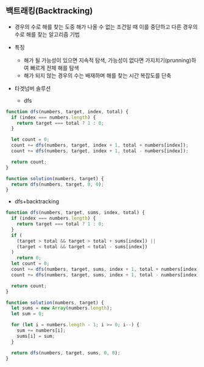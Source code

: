 ## 백트래킹(Backtracking)
- 경우의 수로 해를 찾는 도중 해가 나올 수 없는 조건일 때 이를 중단하고 다른 경우의 수로 해를 찾는 알고리즘 기법
- 특징
  - 해가 될 가능성이 있으면 지속적 탐색, 가능성이 없다면 가지치기(prunning)하여 빠르게 전체 해를 탐색
  - 해가 되지 않는 경우의 수는 배재하며 해를 찾는 시간 복잡도를 단축

- 타겟넘버 솔루션
  - dfs
```js
function dfs(numbers, target, index, total) {
  if (index === numbers.length) {
    return target === total ? 1 : 0;
  }

  let count = 0;
  count += dfs(numbers, target, index + 1, total + numbers[index]);
  count += dfs(numbers, target, index + 1, total - numbers[index]);

  return count;
}

function solution(numbers, target) {
  return dfs(numbers, target, 0, 0);
}
```
  - dfs+backtracking  
```js
function dfs(numbers, target, sums, index, total) {
  if (index === numbers.length) {
    return target === total ? 1 : 0;
  }
  if (
    (target > total && target > total + sums[index]) ||
    (target < total && target < total - sums[index])
  )
    return 0;
  let count = 0;
  count += dfs(numbers, target, sums, index + 1, total + numbers[index]);
  count += dfs(numbers, target, sums, index + 1, total - numbers[index]);

  return count;
}

function solution(numbers, target) {
  let sums = new Array(numbers.length);
  let sum = 0;

  for (let i = numbers.length - 1; i >= 0; i--) {
    sum += numbers[i];
    sums[i] = sum;
  }

  return dfs(numbers, target, sums, 0, 0);
}
```